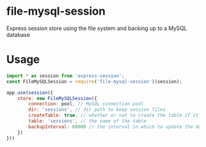 # file-mysql-session
Express session store using the file system and backing up to a MySQL database

# Usage
```javascript
import * as session from 'express-session';
const FileMySQLSession = require('file-mysql-session')(session);

app.use(session({
    store: new FileMySQLSession({
        connection: pool, // MySQL connection pool
        dir: 'sessions', // dir path to keep session files
        createTable: true, // whether or not to create the table if it doesn not exist
        table: 'sessions', // the name of the table
        backupInterval: 60000 // the interval in which to update the database, in millis
    })
}))
```
